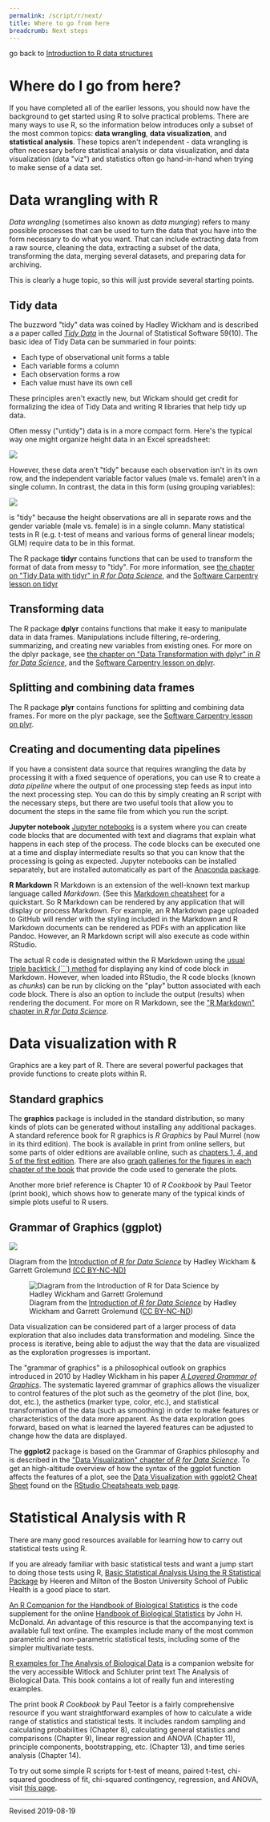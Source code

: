 ```yaml
---
permalink: /script/r/next/
title: Where to go from here
breadcrumb: Next steps
---
```


go back to [Introduction to R data structures](../structures/)

# Where do I go from here?

If you have completed all of the earlier lessons, you should now have the background to get started using R to solve practical problems.  There are many ways to use R, so the information below introduces only a subset of the most common topics: **data wrangling**, **data visualization**, and **statistical analysis**.  These topics aren't independent - data wrangling is often necessary before statistical analysis or data visualization, and data visualization (data "viz") and statistics often go hand-in-hand when trying to make sense of a data set.

# Data wrangling with R

*Data wrangling* (sometimes also known as *data munging*) refers to many possible processes that can be used to turn the data that you have into the form necessary to do what you want.  That can include extracting data from a raw source, cleaning the data, extracting a subset of the data, transforming the data, merging several datasets, and preparing data for archiving.  

This is clearly a huge topic, so this will just provide several starting points.

## Tidy data

The buzzword "tidy" data was coined by Hadley Wickham and is described a a paper called [*Tidy Data*](http://www.jstatsoft.org/v59/i10/paper) in the Journal of Statistical Software 59(10).  The basic idea of Tidy Data can be summaried in four points:

- Each type of observational unit forms a table
- Each variable forms a column
- Each observation forms a row
- Each value must have its own cell

These principles aren't exactly new, but Wickam should get credit for formalizing the idea of Tidy Data and writing R libraries that help tidy up data.  

Often messy ("untidy") data is in a more compact form.  Here's the typical way one might organize height data in an Excel spreadsheet:

![](../images/t-test-table-format-for-excel.png)

However, these data aren't "tidy" because each observation isn't in its own row, and the independent variable factor values (male vs. female) aren't in a single column.  In contrast, the data in this form (using grouping variables):

![](../images/t-test-table-grouping-variable.png)

is "tidy" because the height observations are all in separate rows and the gender variable (male vs. female) is in a single column.  Many statistical tests in R (e.g. t-test of means and various forms of general linear models; GLM) require data to be in this format.  

The R package **tidyr** contains functions that can be used to transform the format of data from messy to "tidy".  For more information, see [the chapter on "Tidy Data with tidyr" in *R for Data Science*](https://r4ds.had.co.nz/tidy-data.html), and the [Software Carpentry lesson on tidyr](http://swcarpentry.github.io/r-novice-gapminder/14-tidyr/index.html)

## Transforming data

The R package **dplyr** contains functions that make it easy to manipulate data in data frames.  Manipulations include filtering, re-ordering, summarizing, and creating new variables from existing ones.  For more on the dplyr package, see [the chapter on "Data Transformation with dplyr" in *R for Data Science*](https://r4ds.had.co.nz/transform.html), and the [Software Carpentry lesson on dplyr](http://swcarpentry.github.io/r-novice-gapminder/13-dplyr/index.html).

## Splitting and combining data frames

The R package **plyr** contains functions for splitting and combining data frames.  For more on the plyr package, see the [Software Carpentry lesson on plyr](http://swcarpentry.github.io/r-novice-gapminder/12-plyr/index.html).

## Creating and documenting data pipelines

If you have a consistent data source that requires wrangling the data by processing it with a fixed sequence of operations, you can use R to create a *data pipeline* where the output of one processing step feeds as input into the next processing step.  You can do this by simply creating an R script with the necessary steps, but there are two useful tools that allow you to document the steps in the same file from which you run the script.

**Jupyter notebook** [Jupyter notebooks](https://jupyter.org/) is a system where you can create code blocks that are documented with text and diagrams that explain what happens in each step of the process.  The code blocks can be executed one at a time and display intermediate results so that you can know that the processing is going as expected.  Jupyter notebooks can be installed separately, but are installed automatically as part of the [Anaconda package](https://www.anaconda.com/). 

**R Markdown** R Markdown is an extension of the well-known text markup language called *Markdown*.  (See this [Markdown cheatsheet](https://github.com/adam-p/markdown-here/wiki/Markdown-Cheatsheet) for a quickstart.  So R Markdown can be rendered by any application that will display or process Markdown.  For example, an R Markdown page uploaded to GitHub will render with the styling included in the Markdown and R Markdown documents can be rendered as PDFs with an application like Pandoc.  However, an R Markdown script will also execute as code within RStudio.  

The actual R code is designated within the R Markdown using the [usual triple backtick (\`\`\`) method](https://github.com/adam-p/markdown-here/wiki/Markdown-Cheatsheet#code-and-syntax-highlighting) for displaying any kind of code block in Markdown.  However, when loaded into RStudio, the R code blocks (known as *chunks*) can be run by clicking on the "play" button associated with each code block.  There is also an option to include the output (results) when rendering the document.  For more on R Markdown, see the ["R Markdown" chapter in *R for Data Science*](https://r4ds.had.co.nz/r-markdown.html).


# Data visualization with R

Graphics are a key part of R. There are several powerful packages that provide functions to create plots within R.

## Standard graphics

The **graphics** package is included in the standard distribution, so many kinds of plots can be generated without installing any additional packages.  A standard reference book for R graphics is *R Graphics* by Paul Murrel (now in its third edition).  The book is available in print from online sellers, but some parts of older editions are available online, such as [chapters 1, 4, and 5 of the first edition](https://www.stat.auckland.ac.nz/~paul/RGraphics/RGraphicsChapters-1-4-5.pdf).  There are also [graph galleries for the figures in each chapter of the book](https://www.stat.auckland.ac.nz/~paul/RG2e/) that provide the code used to generate the plots.  

Another more brief reference is Chapter 10 of *R Cookbook* by Paul Teetor (print book), which shows how to generate many of the typical kinds of simple plots useful to R users.  

## Grammar of Graphics (ggplot)

![](https://d33wubrfki0l68.cloudfront.net/795c039ba2520455d833b4034befc8cf360a70ba/558a5/diagrams/data-science-explore.png)

Diagram from the [Introduction of *R for Data Science*](https://r4ds.had.co.nz/explore-intro.html) by Hadley Wickham & Garrett Grolemund [(CC BY-NC-ND)](https://creativecommons.org/licenses/by-nc-nd/3.0/us/)


<figure>
  <img src="https://d33wubrfki0l68.cloudfront.net/795c039ba2520455d833b4034befc8cf360a70ba/558a5/diagrams/data-science-explore.png" alt="Diagram from the Introduction of R for Data Science by Hadley Wickham and Garrett Grolemund"/>
  <figcaption>Diagram from the <a href ="https://r4ds.had.co.nz/explore-intro.html">Introduction of <em>R for Data Science</em></a> by Hadley Wickham and Garrett Grolemund (<a href ="https://creativecommons.org/licenses/by-nc-nd/3.0/us/">CC BY-NC-ND</a>)</figcaption>
</figure>

Data visualization can be considered part of a larger process of data exploration that also includes data transformation and modeling. Since the process is iterative, being able to adjust the way that the data are visualized as the exploration progresses is important.  

The "grammar of graphics" is a philosophical outlook on graphics introduced in 2010 by Hadley Wickham in his paper [*A Layered Grammar of Graphics*](http://vita.had.co.nz/papers/layered-grammar.pdf).  The systematic layered grammar of graphics allows the visualizer to control features of the plot such as the geometry of the plot (line, box, dot, etc.), the asthetics (marker type, color, etc.), and statistical transformation of the data (such as smoothing) in order to make features or characteristics of the data more apparent.  As the data exploration goes forward, based on what is learned the layered features can be adjusted to change how the data are displayed.  

The **ggplot2** package is based on the Grammar of Graphics philosophy and is described in the ["Data Visualization" chapter of *R for Data Science*](https://r4ds.had.co.nz/data-visualisation.html).  To get an high-altitude overview of how the syntax of the ggplot function affects the features of a plot, see the [Data Visualization with ggplot2 Cheat Sheet](https://github.com/rstudio/cheatsheets/raw/master/data-visualization-2.1.pdf) found on the [RStudio Cheatsheats web page](https://www.rstudio.com/resources/cheatsheets/).  

# Statistical Analysis with R

There are many good resources available for learning how to carry out statistical tests using R.  

If you are already familiar with basic statistical tests and want a jump start to doing those tests using R, [Basic Statistical Analysis Using the R Statistical Package](http://sphweb.bumc.bu.edu/otlt/MPH-Modules/BS/R/R-Manual/index.html) by Heeren and Milton of the Boston University School of Public Health is a good place to start.

[An R Companion for the Handbook of Biological Statistics](http://rcompanion.org/rcompanion/) is the code supplement for the online [Handbook of Biological Statistics](http://www.biostathandbook.com/) by John H. McDonald. An advantage of this resource is that the accompanying text is available full text online.  The examples include many of the most common parametric and non-parametric statistical tests, including some of the simpler multivariate tests.

[R examples for The Analysis of Biological Data](http://whitlockschluter.zoology.ubc.ca/r-code) is a companion website for the very accessible Witlock and Schluter print text The Analysis of Biological Data. This book contains a lot of really fun and interesting examples.

The print book *R Cookbook* by Paul Teetor is a fairly comprehensive resource if you want straightforward examples of how to calculate a wide range of statistics and statistical tests.  It includes random sampling and calculating probabilities (Chapter 8), calculating general statistics and comparisons (Chapter 9), linear regression and ANOVA (Chapter 11), principle components, bootstrapping, etc. (Chapter 13), and time series analysis (Chapter 14).

To try out some simple R scripts for t-test of means, paired t-test, chi-squared goodness of fit, chi-squared contingency, regression, and ANOVA, visit [this page](../stats/).

----
Revised 2019-08-19
